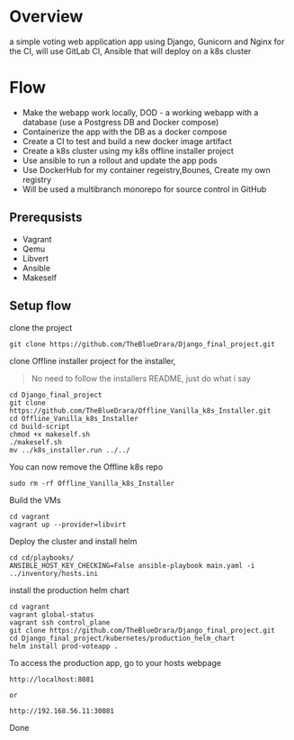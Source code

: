 # Overview

a simple voting web application app using Django, Gunicorn and Nginx
for the CI, will use GitLab CI, Ansible that will deploy on a k8s cluster


# Flow

- Make the webapp work locally, DOD - a working webapp with a database (use a Postgress DB and Docker compose)
- Containerize the app with the DB as a docker compose
- Create a CI to test and build a new docker image artifact
- Create a k8s cluster using my k8s offline installer project
- Use ansible to run a rollout and update the app pods
- Use DockerHub for my container regeistry,Bounes, Create my own registry
- Will be used a multibranch monorepo for source control in GitHub


## Prerequsists
- Vagrant
- Qemu
- Libvert
- Ansible
- Makeself

## Setup flow

clone the project

```
git clone https://github.com/TheBlueDrara/Django_final_project.git
```

clone Offline installer project for the installer,
> No need to follow the installers README, just do what i say
```
cd Django_final_project
git clone https://github.com/TheBlueDrara/Offline_Vanilla_k8s_Installer.git
cd Offline_Vanilla_k8s_Installer
cd build-script
chmod +x makeself.sh
./makeself.sh
mv ../k8s_installer.run ../../
```

You can now remove the Offline k8s repo

```
sudo rm -rf Offline_Vanilla_k8s_Installer
```

Build the VMs
```
cd vagrant
vagrant up --provider=libvirt
```

Deploy the cluster and install helm
```
cd cd/playbooks/
ANSIBLE_HOST_KEY_CHECKING=False ansible-playbook main.yaml -i ../inventory/hosts.ini
```

install the production helm chart
```
cd vagrant
vagrant global-status
vagrant ssh control_plane
git clone https://github.com/TheBlueDrara/Django_final_project.git
cd Django_final_project/kubernetes/production_helm_chart
helm install prod-voteapp .
``` 

To access the production app, go to your hosts webpage
```
http://localhost:8081

or

http://192.168.56.11:30081
```
Done
